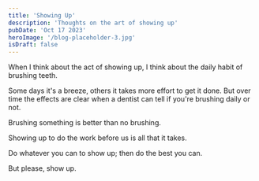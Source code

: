 ```yaml
---
title: 'Showing Up'
description: 'Thoughts on the art of showing up'
pubDate: 'Oct 17 2023'
heroImage: '/blog-placeholder-3.jpg'
isDraft: false
---
```


When I think about the act of showing up, I think about the daily habit of brushing teeth.

Some days it's a breeze, others it takes more effort to get it done. But over time the effects are clear when a dentist can tell if you're brushing daily or not.

Brushing something is better than no brushing.

Showing up to do the work before us is all that it takes.

Do whatever you can to show up; then do the best you can.

But please, show up.
